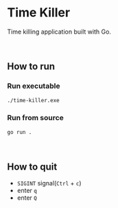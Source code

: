 # Time Killer

 Time killing application built with Go.

<br>

## How to run

### Run executable
```bash
./time-killer.exe
```

### Run from source
```bash
go run .
```

<br>


## How to quit
- `SIGINT` signal(`Ctrl` + `c`)
- enter `q`
- enter `Q`
